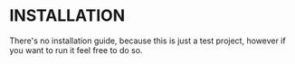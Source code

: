 # INSTALLATION
There's no installation guide, because this is just a test project, however if you want to run it feel free to do so.
